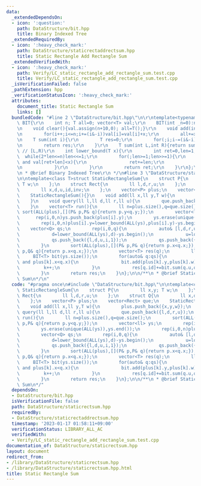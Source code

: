 ```yaml
---
data:
  _extendedDependsOn:
  - icon: ':question:'
    path: DataStructure/bit.hpp
    title: Binary Indexed Tree
  _extendedRequiredBy:
  - icon: ':heavy_check_mark:'
    path: DataStructure/staticrectaddrectsum.hpp
    title: Static Rectangle Add Rectangle Sum
  _extendedVerifiedWith:
  - icon: ':heavy_check_mark:'
    path: Verify/LC_static_rectangle_add_rectangle_sum.test.cpp
    title: Verify/LC_static_rectangle_add_rectangle_sum.test.cpp
  _isVerificationFailed: false
  _pathExtension: hpp
  _verificationStatusIcon: ':heavy_check_mark:'
  attributes:
    document_title: Static Rectangle Sum
    links: []
  bundledCode: "#line 2 \"DataStructure/bit.hpp\"\n\r\ntemplate<typename T>struct\
    \ BIT{\r\n    int n; T all=0; vector<T> val;\r\n    BIT(int _n=0):n(_n),val(_n+10){}\r\
    \n    void clear(){val.assign(n+10,0); all=T();}\r\n    void add(int i,T x){\r\
    \n        for(i++;i<=n;i+=(i&-i))val[i]=val[i]+x;\r\n        all+=x;\r\n    }\r\
    \n    T sum(int i){\r\n        T res=0;\r\n        for(;i;i-=(i&-i))res+=val[i];\r\
    \n        return res;\r\n    }\r\n    T sum(int L,int R){return sum(R)-sum(L);}\
    \ // [L,R)\r\n    int lower_bound(T x){\r\n        int ret=0,len=1;\r\n      \
    \  while(2*len<=n)len<<=1;\r\n        for(;len>=1;len>>=1){\r\n            if(ret+len<=n\
    \ and val[ret+len]<x){\r\n                ret+=len;\r\n                x-=val[ret];\r\
    \n            }\r\n        }\r\n        return ret;\r\n    }\r\n};\r\n\r\n/**\r\
    \n * @brief Binary Indexed Tree\r\n */\n#line 3 \"DataStructure/staticrectsum.hpp\"\
    \n\ntemplate<class T>struct StaticRectangleSum{\n    struct P{\n        ll x,y;\
    \ T w;\n    };\n    struct Rect{\n        ll l,d,r,u;\n    };\n    struct Q{\n\
    \        ll x,d,u,id,inv;\n    };\n    vector<P> plus;\n    vector<Rect> que;\n\
    \    StaticRectangleSum(){}\n    void add(ll x,ll y,T w){\n        plus.push_back({x,y,w});\n\
    \    }\n    void query(ll l,ll d,ll r,ll u){\n        que.push_back({l,d,r,u});\n\
    \    }\n    vector<T> run(){\n        ll n=plus.size(),q=que.size();\n       \
    \ sort(ALL(plus),[](P& p,P& q){return p.y<q.y;});\n        vector<ll> ys;\n  \
    \      rep(i,0,n)ys.push_back(plus[i].y);\n        ys.erase(unique(ALL(ys)),ys.end());\n\
    \        rep(i,0,n)plus[i].y=lower_bound(ALL(ys),plus[i].y)-ys.begin();\n    \
    \    vector<Q> qs;\n        rep(i,0,q){\n            auto& [l,d,r,u]=que[i];\n\
    \            d=lower_bound(ALL(ys),d)-ys.begin();\n            u=lower_bound(ALL(ys),u)-ys.begin();\n\
    \            qs.push_back({l,d,u,i,1});\n            qs.push_back({r,d,u,i,-1});\n\
    \        }\n        sort(ALL(plus),[](P& p,P& q){return p.x<q.x;});\n        sort(ALL(qs),[](Q&\
    \ p,Q& q){return p.x<q.x;});\n        vector<T> res(q);\n        ll k=0;\n   \
    \     BIT<T> bit(ys.size());\n        for(auto& q:qs){\n            while(k<n\
    \ and plus[k].x<q.x){\n                bit.add(plus[k].y,plus[k].w);\n       \
    \         k++;\n            }\n            res[q.id]+=bit.sum(q.u,q.d)*q.inv;\n\
    \        }\n        return res;\n    }\n};\n\n/**\n * @brief Static Rectangle\
    \ Sum\n*/\n"
  code: "#pragma once\n#include \"DataStructure/bit.hpp\"\n\ntemplate<class T>struct\
    \ StaticRectangleSum{\n    struct P{\n        ll x,y; T w;\n    };\n    struct\
    \ Rect{\n        ll l,d,r,u;\n    };\n    struct Q{\n        ll x,d,u,id,inv;\n\
    \    };\n    vector<P> plus;\n    vector<Rect> que;\n    StaticRectangleSum(){}\n\
    \    void add(ll x,ll y,T w){\n        plus.push_back({x,y,w});\n    }\n    void\
    \ query(ll l,ll d,ll r,ll u){\n        que.push_back({l,d,r,u});\n    }\n    vector<T>\
    \ run(){\n        ll n=plus.size(),q=que.size();\n        sort(ALL(plus),[](P&\
    \ p,P& q){return p.y<q.y;});\n        vector<ll> ys;\n        rep(i,0,n)ys.push_back(plus[i].y);\n\
    \        ys.erase(unique(ALL(ys)),ys.end());\n        rep(i,0,n)plus[i].y=lower_bound(ALL(ys),plus[i].y)-ys.begin();\n\
    \        vector<Q> qs;\n        rep(i,0,q){\n            auto& [l,d,r,u]=que[i];\n\
    \            d=lower_bound(ALL(ys),d)-ys.begin();\n            u=lower_bound(ALL(ys),u)-ys.begin();\n\
    \            qs.push_back({l,d,u,i,1});\n            qs.push_back({r,d,u,i,-1});\n\
    \        }\n        sort(ALL(plus),[](P& p,P& q){return p.x<q.x;});\n        sort(ALL(qs),[](Q&\
    \ p,Q& q){return p.x<q.x;});\n        vector<T> res(q);\n        ll k=0;\n   \
    \     BIT<T> bit(ys.size());\n        for(auto& q:qs){\n            while(k<n\
    \ and plus[k].x<q.x){\n                bit.add(plus[k].y,plus[k].w);\n       \
    \         k++;\n            }\n            res[q.id]+=bit.sum(q.u,q.d)*q.inv;\n\
    \        }\n        return res;\n    }\n};\n\n/**\n * @brief Static Rectangle\
    \ Sum\n*/"
  dependsOn:
  - DataStructure/bit.hpp
  isVerificationFile: false
  path: DataStructure/staticrectsum.hpp
  requiredBy:
  - DataStructure/staticrectaddrectsum.hpp
  timestamp: '2023-01-17 01:58:11+09:00'
  verificationStatus: LIBRARY_ALL_AC
  verifiedWith:
  - Verify/LC_static_rectangle_add_rectangle_sum.test.cpp
documentation_of: DataStructure/staticrectsum.hpp
layout: document
redirect_from:
- /library/DataStructure/staticrectsum.hpp
- /library/DataStructure/staticrectsum.hpp.html
title: Static Rectangle Sum
---
```

